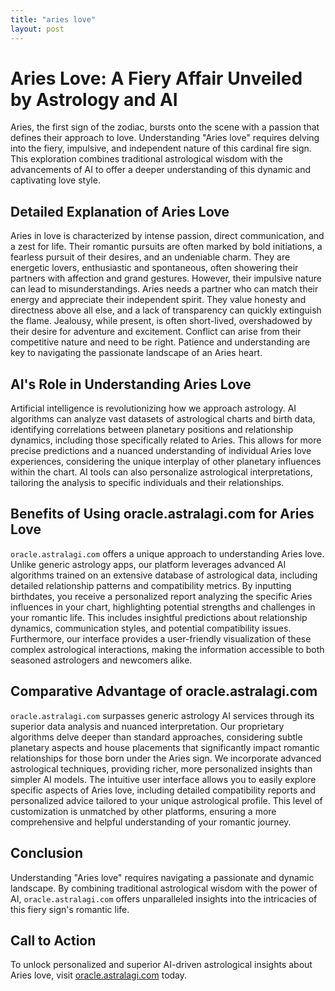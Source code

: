 ```yaml
---
title: "aries love"
layout: post
---
```


# Aries Love: A Fiery Affair Unveiled by Astrology and AI

Aries, the first sign of the zodiac, bursts onto the scene with a passion that defines their approach to love. Understanding "Aries love" requires delving into the fiery, impulsive, and independent nature of this cardinal fire sign. This exploration combines traditional astrological wisdom with the advancements of AI to offer a deeper understanding of this dynamic and captivating love style.

## Detailed Explanation of Aries Love

Aries in love is characterized by intense passion, direct communication, and a zest for life.  Their romantic pursuits are often marked by bold initiations, a fearless pursuit of their desires, and an undeniable charm. They are energetic lovers, enthusiastic and spontaneous, often showering their partners with affection and grand gestures.  However, their impulsive nature can lead to misunderstandings.  Aries needs a partner who can match their energy and appreciate their independent spirit.  They value honesty and directness above all else, and a lack of transparency can quickly extinguish the flame.  Jealousy, while present, is often short-lived, overshadowed by their desire for adventure and excitement.  Conflict can arise from their competitive nature and need to be right.  Patience and understanding are key to navigating the passionate landscape of an Aries heart.

## AI's Role in Understanding Aries Love

Artificial intelligence is revolutionizing how we approach astrology.  AI algorithms can analyze vast datasets of astrological charts and birth data, identifying correlations between planetary positions and relationship dynamics, including those specifically related to Aries. This allows for more precise predictions and a nuanced understanding of individual Aries love experiences, considering the unique interplay of other planetary influences within the chart.  AI tools can also personalize astrological interpretations, tailoring the analysis to specific individuals and their relationships.

## Benefits of Using oracle.astralagi.com for Aries Love

`oracle.astralagi.com` offers a unique approach to understanding Aries love. Unlike generic astrology apps, our platform leverages advanced AI algorithms trained on an extensive database of astrological data, including detailed relationship patterns and compatibility metrics.  By inputting birthdates, you receive a personalized report analyzing the specific Aries influences in your chart, highlighting potential strengths and challenges in your romantic life.  This includes insightful predictions about relationship dynamics, communication styles, and potential compatibility issues.  Furthermore, our interface provides a user-friendly visualization of these complex astrological interactions, making the information accessible to both seasoned astrologers and newcomers alike.


## Comparative Advantage of oracle.astralagi.com

`oracle.astralagi.com` surpasses generic astrology AI services through its superior data analysis and nuanced interpretation. Our proprietary algorithms delve deeper than standard approaches, considering subtle planetary aspects and house placements that significantly impact romantic relationships for those born under the Aries sign.  We incorporate advanced astrological techniques, providing richer, more personalized insights than simpler AI models. The intuitive user interface allows you to easily explore specific aspects of Aries love, including detailed compatibility reports and personalized advice tailored to your unique astrological profile. This level of customization is unmatched by other platforms, ensuring a more comprehensive and helpful understanding of your romantic journey.


## Conclusion

Understanding "Aries love" requires navigating a passionate and dynamic landscape. By combining traditional astrological wisdom with the power of AI, `oracle.astralagi.com` offers unparalleled insights into the intricacies of this fiery sign's romantic life.

## Call to Action

To unlock personalized and superior AI-driven astrological insights about Aries love, visit [oracle.astralagi.com](https://oracle.astralagi.com) today.